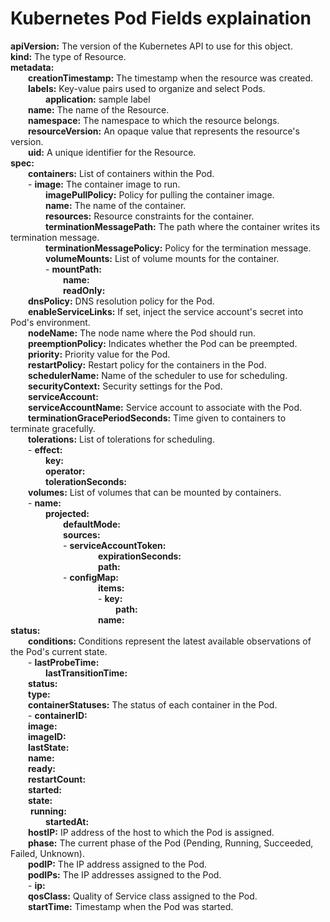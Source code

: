 # Kubernetes Pod Fields explaination  

**apiVersion:** The version of the Kubernetes API to use for this object.  
**kind:** The type of Resource.   
**metadata:**  
&emsp;&emsp;**creationTimestamp:** The timestamp when the resource was created.   
&emsp;&emsp;**labels:** Key-value pairs used to organize and select Pods.  
&emsp;&emsp;&emsp;&emsp;**application:** sample label   
&emsp;&emsp;**name:** The name of the Resource.   
&emsp;&emsp;**namespace:** The namespace to which the resource belongs.   
&emsp;&emsp;**resourceVersion:** An opaque value that represents the resource's version.    
&emsp;&emsp;**uid:** A unique identifier for the Resource.   
**spec:**  
&emsp;&emsp;**containers:** List of containers within the Pod.  
&emsp;&emsp;- **image:** The container image to run.   
&emsp;&emsp;&emsp;&emsp;**imagePullPolicy:** Policy for pulling the container image.   
&emsp;&emsp;&emsp;&emsp;**name:** The name of the container.   
&emsp;&emsp;&emsp;&emsp;**resources:** Resource constraints for the container.   
&emsp;&emsp;&emsp;&emsp;**terminationMessagePath:** The path where the container writes its termination message.   
&emsp;&emsp;&emsp;&emsp;**terminationMessagePolicy:** Policy for the termination message.  
&emsp;&emsp;&emsp;&emsp;**volumeMounts:** List of volume mounts for the container.  
&emsp;&emsp;&emsp;&emsp;- **mountPath:**   
&emsp;&emsp;&emsp;&emsp;&emsp;&emsp;**name:**   
&emsp;&emsp;&emsp;&emsp;&emsp;&emsp;**readOnly:**  
&emsp;&emsp;**dnsPolicy:** DNS resolution policy for the Pod.  
&emsp;&emsp;**enableServiceLinks:** If set, inject the service account's secret into Pod's environment.  
&emsp;&emsp;**nodeName:**  The node name where the Pod should run.  
&emsp;&emsp;**preemptionPolicy:** Indicates whether the Pod can be preempted.  
&emsp;&emsp;**priority:** Priority value for the Pod.  
&emsp;&emsp;**restartPolicy:** Restart policy for the containers in the Pod.  
&emsp;&emsp;**schedulerName:** Name of the scheduler to use for scheduling.  
&emsp;&emsp;**securityContext:** Security settings for the Pod.  
&emsp;&emsp;**serviceAccount:**  
&emsp;&emsp;**serviceAccountName:** Service account to associate with the Pod.  
&emsp;&emsp;**terminationGracePeriodSeconds:** Time given to containers to terminate gracefully.  
&emsp;&emsp;**tolerations:** List of tolerations for scheduling.  
&emsp;&emsp;- **effect:**   
&emsp;&emsp;&emsp;&emsp;**key:**  
&emsp;&emsp;&emsp;&emsp;**operator:**  
&emsp;&emsp;&emsp;&emsp;**tolerationSeconds:**  
&emsp;&emsp;**volumes:** List of volumes that can be mounted by containers.  
&emsp;&emsp;- **name:**  
&emsp;&emsp;&emsp;&emsp;**projected:**  
&emsp;&emsp;&emsp;&emsp;&emsp;&emsp;**defaultMode:**  
&emsp;&emsp;&emsp;&emsp;&emsp;&emsp;**sources:**  
&emsp;&emsp;&emsp;&emsp;&emsp;&emsp;- **serviceAccountToken:**  
&emsp;&emsp;&emsp;&emsp;&emsp;&emsp;&emsp;&emsp;&emsp;&emsp;**expirationSeconds:**  
&emsp;&emsp;&emsp;&emsp;&emsp;&emsp;&emsp;&emsp;&emsp;&emsp;**path:**  
&emsp;&emsp;&emsp;&emsp;&emsp;&emsp;- **configMap:**  
&emsp;&emsp;&emsp;&emsp;&emsp;&emsp;&emsp;&emsp;&emsp;&emsp;**items:**  
&emsp;&emsp;&emsp;&emsp;&emsp;&emsp;&emsp;&emsp;&emsp;&emsp;- **key:**  
&emsp;&emsp;&emsp;&emsp;&emsp;&emsp;&emsp;&emsp;&emsp;&emsp;&emsp;&emsp;**path:**  
&emsp;&emsp;&emsp;&emsp;&emsp;&emsp;&emsp;&emsp;&emsp;&emsp;**name:**  
**status:**  
&emsp;&emsp;**conditions:** Conditions represent the latest available observations of the Pod's current state.  
&emsp;&emsp;- **lastProbeTime:**   
&emsp;&emsp;&emsp;&emsp;**lastTransitionTime:**  
&emsp;&emsp;**status:**  
&emsp;&emsp;**type:**  
&emsp;&emsp;**containerStatuses:** The status of each container in the Pod.  
&emsp;&emsp;- **containerID:**  
&emsp;&emsp;**image:**  
&emsp;&emsp;**imageID:**  
&emsp;&emsp;**lastState:**  
&emsp;&emsp;**name:**  
&emsp;&emsp;**ready:**  
&emsp;&emsp;**restartCount:**  
&emsp;&emsp;**started:**  
&emsp;&emsp;**state:**  
&emsp;&emsp;  **running:**  
&emsp;&emsp;&emsp;&emsp;**startedAt:**  
&emsp;&emsp;**hostIP:** IP address of the host to which the Pod is assigned.  
&emsp;&emsp;**phase:** The current phase of the Pod (Pending, Running, Succeeded, Failed, Unknown).  
&emsp;&emsp;**podIP:** The IP address assigned to the Pod.  
&emsp;&emsp;**podIPs:** The IP addresses assigned to the Pod.  
&emsp;&emsp;- **ip:**   
&emsp;&emsp;**qosClass:** Quality of Service class assigned to the Pod.  
&emsp;&emsp;**startTime:** Timestamp when the Pod was started.  

